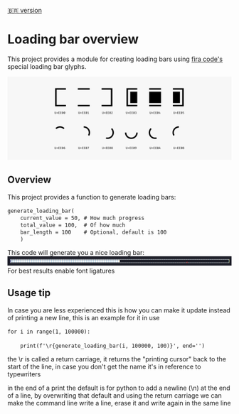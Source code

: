 [🇧🇷 version](langs/PT-BR.MD)
# Loading bar overview

This project provides a module for creating loading bars using [fira code's](https://github.com/tonsky/FiraCode) special loading bar glyphs.

![Fira code table of loading related dedicated glyphs](/images/fira_symbols.png)


## Overview

This project provides a function to generate loading bars:

```
generate_loading_bar(
    current_value = 50, # How much progress
    total_value = 100,  # Of how much
    bar_length = 100    # Optional, default is 100
    )
```

This code will generate you a nice loading bar:
![Example of the loading bar, it looks like a loading bar](images/loading_bar_example.png)
For best results enable font ligatures

## Usage tip

In case you are less experienced this is how you can make it update instead of printing a new line, this is an example for it in use
```
for i in range(1, 100000):

    print(f'\r{generate_loading_bar(i, 100000, 100)}', end='')

```
the \r is called a return carriage, it returns the "printing cursor" back to the start of the line, in case you don't get the name it's in reference to typewriters

in the end of a print the default is for python to add a newline (\n) at the end of a line, by overwriting that default and using the return carriage we can make the command line write a line, erase it and write again in the same line
